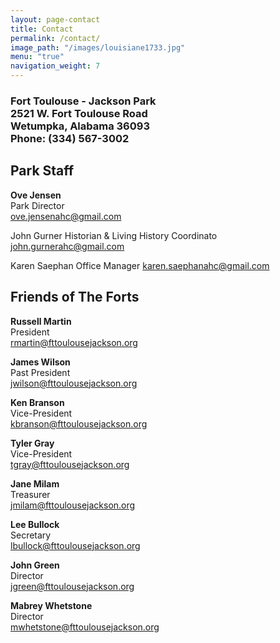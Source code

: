 ```yaml
---
layout: page-contact
title: Contact
permalink: /contact/
image_path: "/images/louisiane1733.jpg"
menu: "true"
navigation_weight: 7
---
```


<h3 class="text-center">Fort Toulouse - Jackson Park <br />2521 W. Fort Toulouse Road<br />Wetumpka, Alabama 36093<br/>Phone: (334) 567-3002</h3>

## Park Staff
**Ove Jensen**  
Park Director  
[ove.jensenahc@gmail.com][1]

John Gurner
Historian & Living History Coordinato
[john.gurnerahc@gmail.com](mailto:john.gurnerahc@gmail.com)

Karen Saephan
Office Manager
[karen.saephanahc@gmail.com](mailto:karen.saephanahc@gmail.com)



## Friends of The Forts
**Russell Martin**  
President   
[rmartin@fttoulousejackson.org](mailto:rmartin@fttoulousejackson.org)

**James Wilson**  
Past President    
[jwilson@fttoulousejackson.org](mailto:jwilson@fttoulousejackson.org)

**Ken Branson**  
Vice-President    
[kbranson@fttoulousejackson.org](mailto:kbranson@fttoulousejackson.org)

**Tyler Gray**  
Vice-President    
[tgray@fttoulousejackson.org](mailto:tgray@fttoulousejackson.org)

**Jane Milam**  
Treasurer   
[jmilam@fttoulousejackson.org](mailto:jmilam@fttoulousejackson.org)

**Lee Bullock**  
Secretary   
[lbullock@fttoulousejackson.org](mailto:lbullock@fttoulousejackson.org)

**John Green**    
Director    
[jgreen@fttoulousejackson.org](mailto:jgreen@fttoulousejackson.org)

**Mabrey Whetstone**  
Director    
[mwhetstone@fttoulousejackson.org](mailto:mwhetstone@fttoulousejackson.org)


[1]: mailto:ove.jensenahc@gmail.com
[2]: mailto:ned.jenkinsahc@gmail.com
